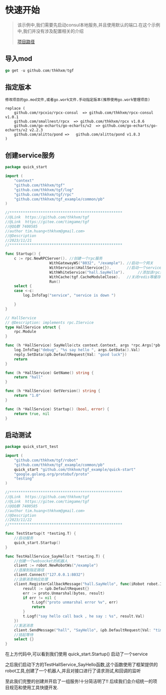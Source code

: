 # 快速开始
> 该示例中,我们需要先启动consul本地服务,并且使用默认的端口.在这个示例中,我们并没有涉及配置相关的介绍
>
> [项目路径](https://github.com/thkhxm/tgf_example/tree/main/quick-start)
> 
## 导入mod

```Go
go get -u github.com/thkhxm/tgf
```

## 指定版本
    修改项目的go.mod文件,或者go.work文件.手动指定版本(推荐使用go.work管理项目)
```gomodule
replace (
	github.com/rpcxio/rpcx-consul  => github.com/thkhxm/rpcx-consul v1.0.1
	github.com/smallnest/rpcx  => github.com/thkhxm/rpcx v1.0.6
	github.com/go-echarts/go-echarts/v2  => github.com/go-echarts/go-echarts/v2 v2.2.3
	github.com/alitto/pond => 	github.com/alitto/pond v1.8.3
)
```

## 创建service服务
```Go
package quick_start

import (
	"context"
	"github.com/thkhxm/tgf"
	"github.com/thkhxm/tgf/log"
	"github.com/thkhxm/tgf/rpc"
	"github.com/thkhxm/tgf_example/common/pb"
)

//***************************************************
//@Link  https://github.com/thkhxm/tgf
//@Link  https://gitee.com/timgame/tgf
//@QQ群 7400585
//author tim.huang<thkhxm@gmail.com>
//@Description
//2023/11/21
//***************************************************

func Startup() {
	c := rpc.NewRPCServer(). //创建一个rpc服务
					WithGatewayWS("8032", "/example"). //启动一个网关
					WithService(&HallService{}).       //启动一个service的服务
					WithWhiteService("hall.SayHello").      //添加该rpc到白名单,无需登录即可访问
					WithCache(tgf.CacheModuleClose).   //关闭redis等缓存服务
					Run()
	select {
	case <-c:
		log.InfoTag("service", "service is down ")

	}
}

// HallService
// @Description: implements rpc.IService
type HallService struct {
	rpc.Module
}

func (h *HallService) SayHello(ctx context.Context, args *rpc.Args[*pb.DefaultRequest], reply *rpc.Reply[*pb.DefaultRequest]) (err error) {
	log.InfoTag("debug", "%s say hello ", args.GetData().Val)
	reply.SetData(&pb.DefaultRequest{Val: "good luck"})
	return
}

func (h *HallService) GetName() string {
	return "hall"
}

func (h *HallService) GetVersion() string {
	return "1.0"
}

func (h *HallService) Startup() (bool, error) {
	return true, nil
}

```

## 启动测试
```Go
package quick_start_test

import (
	"github.com/thkhxm/tgf/robot"
	"github.com/thkhxm/tgf_example/common/pb"
	quick_start "github.com/thkhxm/tgf_example/quick-start"
	"google.golang.org/protobuf/proto"
	"testing"
)

//***************************************************
//@Link  https://github.com/thkhxm/tgf
//@Link  https://gitee.com/timgame/tgf
//@QQ群 7400585
//author tim.huang<thkhxm@gmail.com>
//@Description
//2023/11/22
//***************************************************

func TestStartup(t *testing.T) {
	//启动服务
	quick_start.Startup()
}

func TestHallService_SayHello(t *testing.T) {
	//创建一个websocket的机器人
	client := robot.NewRobotWs("/example")
	//连接到指定路径
	client.Connect("127.0.0.1:8032")
	//注册消息响应处理
	client.RegisterCallbackMessage("hall.SayHello", func(iRobot robot.IRobot, bytes []byte) {
		result := &pb.DefaultRequest{}
		err := proto.Unmarshal(bytes, result)
		if err != nil {
			t.Logf("proto unmarshal error %v", err)
			return
		}
		t.Logf("say hello call back , he say : %s", result.Val)
	})
	//发送消息
	client.SendMessage("hall", "SayHello", &pb.DefaultRequest{Val: "tim"})
	//挂起等待
	select {}
}
```
在上方代码中,可以看到我们使用 quick_start.Startup() 启动了一个service

之后我们启动下方的TestHallService_SayHello函数,这个函数使用了框架提供的robot工具,创建了一个机器人,并且对接口进行了请求测试,和回调的监听

至此我们完整的创建并开启了一组服务!十分简洁明了!! 后续我们会介绍统一的项目规范和使用工具快捷开发.


<seealso>
<!--Give some related links to how-to articles-->
</seealso>
